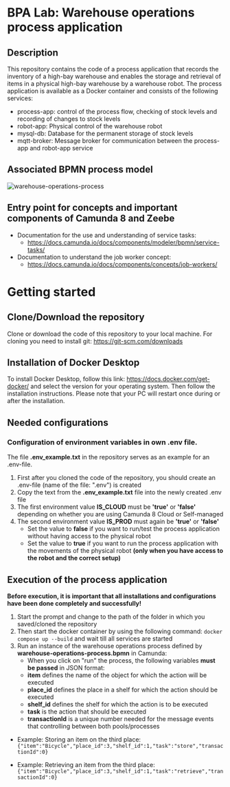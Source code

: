 # BPA Lab: Warehouse operations process application

## Description 
This repository contains the code of a process application that records the inventory of a high-bay warehouse and enables the storage and retrieval of items in a physical high-bay warehouse by a warehouse robot. 
The process application is available as a Docker container and consists of the following services:
* process-app: control of the process flow, checking of stock levels and recording of changes to stock levels
* robot-app: Physical control of the warehouse robot
* mysql-db: Database for the permanent storage of stock levels
* mqtt-broker: Message broker for communication between the process-app and robot-app service

## Associated BPMN process model
![warehouse-operations-process](https://github.com/DomenicGonzalez/bpa_lab_warehouse_operations_docker_version/assets/134142150/e838071e-7f9f-4c7f-b8f6-33fb417c184e)


## Entry point for concepts and important components of Camunda 8 and Zeebe
* Documentation for the use and understanding of service tasks:
  * https://docs.camunda.io/docs/components/modeler/bpmn/service-tasks/
* Documentation to understand the job worker concept:
  * https://docs.camunda.io/docs/components/concepts/job-workers/

# Getting started

## Clone/Download the repository
Clone or download the code of this repository to your local machine. For cloning you need to install git: https://git-scm.com/downloads 

## Installation of Docker Desktop
To install Docker Desktop, follow this link: https://docs.docker.com/get-docker/ and select the version for your operating system. Then follow the installation instructions. Please note that your PC will restart once during or after the installation.

## Needed configurations

### Configuration of environment variables in own .env file.
The file **.env_example.txt** in the repository serves as an example for an .env-file. 

1. First after you cloned the code of the repository, you should create an .env-file (name of the file: ".env") is created
2. Copy the text from the **.env_example.txt** file into the newly created .env file
3. The first environment value **IS_CLOUD** must be **'true'** or **'false'** depending on whether you are using Camunda 8 Cloud or Self-managed
4. The second environment value **IS_PROD** must again be **'true'** or **'false'**
   * Set the value to **false** if you want to run/test the process application without having access to the physical robot
   * Set the value to **true** if you want to run the process application with the movements of the physical robot **(only when you have access to the robot and the correct setup)**

## Execution of the process application
**Before execution, it is important that all installations and configurations have been done completely and successfully!**

1. Start the prompt and change to the path of the folder in which you saved/cloned the repository
2. Then start the docker container by using the following command: `docker compose up --build` and wait till all services are started
3. Run an instance of the warehouse operations process defined by **warehouse-operations-process.bpmn** in Camunda:
     * When you click on "run" the process, the following variables **must be passed** in JSON format:
     * **item** defines the name of the object for which the action will be executed
     * **place_id** defines the place in a shelf for which the action should be executed
     * **shelf_id** defines the shelf for which the action is to be executed
     * **task** is the action that should be executed
     * **transactionId** is a unique number needed for the message events that controlling between both pools/processes
     
* Example: Storing an item on the third place: `{"item":"Bicycle","place_id":3,"shelf_id":1,"task":"store","transactionId":0}`
 
* Example: Retrieving an item from the third place: `{"item":"Bicycle","place_id":3,"shelf_id":1,"task":"retrieve","transactionId":0}`
